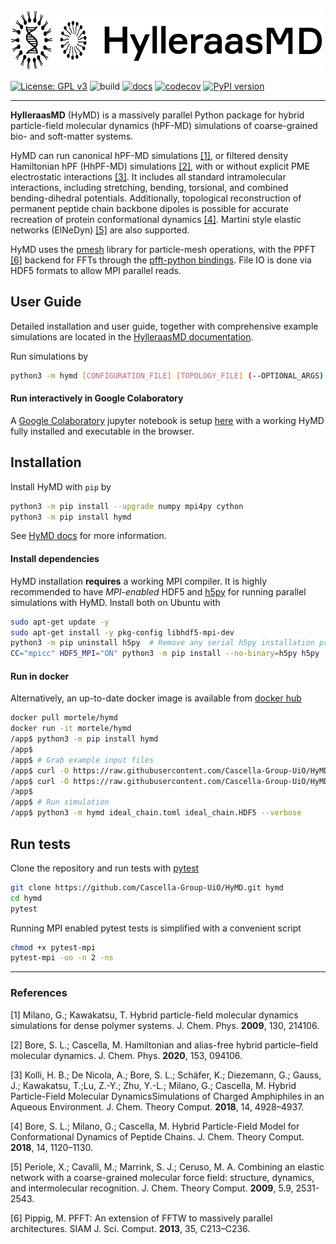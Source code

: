 <a href="https://cascella-group-uio.github.io/HyMD/">
  <img src="https://github.com/Cascella-Group-UiO/HyMD/blob/main/docs/img/hymd_logo_text_black.png?raw=true" width="500" title="HylleraasMD">
</a>

[![License: GPL v3](https://img.shields.io/badge/License-LGPLv3-blue.svg)](https://www.gnu.org/licenses/lgpl-3.0.html) ![build](https://github.com/Cascella-Group-UiO/HyMD-2021/workflows/build/badge.svg) [![docs](https://github.com/Cascella-Group-UiO/HyMD/actions/workflows/docs_pages.yml/badge.svg)](https://github.com/Cascella-Group-UiO/HyMD/actions/workflows/docs_pages.yml) [![codecov](https://codecov.io/gh/Cascella-Group-UiO/HyMD/branch/main/graph/badge.svg?token=BXZ7B9RXV9)](https://codecov.io/gh/Cascella-Group-UiO/HyMD) [![PyPI version](https://badge.fury.io/py/hymd.svg)](https://badge.fury.io/py/hymd)

---------
**HylleraasMD** (HyMD) is a massively parallel Python package for hybrid particle-field molecular dynamics (hPF-MD) simulations of coarse-grained bio- and soft-matter systems.

HyMD can run canonical hPF-MD simulations [[1]](#1), or filtered density Hamiltonian hPF (HhPF-MD) simulations [[2]](#2), with or without explicit PME electrostatic interactions [[3]](#3). It includes all standard intramolecular interactions, including stretching, bending, torsional, and combined bending-dihedral potentials. Additionally, topological reconstruction of permanent peptide chain backbone dipoles is possible for accurate recreation of protein conformational dynamics [[4]](#4). Martini style elastic networks (ElNeDyn) [[5]](#5) are also supported.

HyMD uses the [pmesh](github.com/rainwoodman/pmesh) library for particle-mesh operations, with the PPFT [[6]](#6) backend for FFTs through the [pfft-python bindings](github.com/rainwoodman/pfft-python). File IO is done via HDF5 formats to allow MPI parallel reads.

## User Guide
Detailed installation and user guide, together with comprehensive example simulations are located in the [HylleraasMD documentation](https://cascella-group-uio.github.io/HyMD/index.html).

Run simulations by
```bash
python3 -m hymd [CONFIGURATION_FILE] [TOPOLOGY_FILE] (--OPTIONAL_ARGS)
```

#### Run interactively in Google Colaboratory
A [Google Colaboratory](https://colab.research.google.com/) jupyter notebook is setup [here](https://colab.research.google.com/drive/1jfzRaXjL3q53J4U8OrCgADepmf_HuCOh?usp=sharing) with a working HyMD fully installed and executable in the browser.

## Installation
Install HyMD with `pip` by
```bash
python3 -m pip install --upgrade numpy mpi4py cython
python3 -m pip install hymd
```
See [HyMD docs](https://cascella-group-uio.github.io/HyMD/index.html) for more information.

#### Install dependencies
HyMD installation **requires** a working MPI compiler. It is highly recommended to have *MPI-enabled* HDF5 and [h5py](https://docs.h5py.org/en/stable/mpi.html) for running parallel simulations with HyMD. Install both on Ubuntu with
```bash
sudo apt-get update -y
sudo apt-get install -y pkg-config libhdf5-mpi-dev
python3 -m pip uninstall h5py  # Remove any serial h5py installation present
CC="mpicc" HDF5_MPI="ON" python3 -m pip install --no-binary=h5py h5py
```

#### Run in docker
Alternatively, an up-to-date docker image is available from [docker hub](https://hub.docker.com/repository/docker/mortele/hymd)
```bash
docker pull mortele/hymd
docker run -it mortele/hymd
/app$ python3 -m pip install hymd
/app$
/app$ # Grab example input files
/app$ curl -O https://raw.githubusercontent.com/Cascella-Group-UiO/HyMD-tutorial/main/ideal_chain/ideal_chain.toml
/app$ curl -O https://raw.githubusercontent.com/Cascella-Group-UiO/HyMD-tutorial/main/ideal_chain/ideal_chain.HDF5
/app$
/app$ # Run simulation
/app$ python3 -m hymd ideal_chain.toml ideal_chain.HDF5 --verbose
```

## Run tests
Clone the repository and run tests with [pytest](https://docs.pytest.org/en/latest)
```bash
git clone https://github.com/Cascella-Group-UiO/HyMD.git hymd
cd hymd
pytest
```
Running MPI enabled pytest tests is simplified with a convenient script
```bash
chmod +x pytest-mpi
pytest-mpi -oo -n 2 -ns
```

---------

### References
<a id="1">[1]</a>
Milano, G.; Kawakatsu, T. Hybrid particle-field molecular dynamics simulations for dense polymer systems. J. Chem. Phys. **2009**, 130, 214106.

<a id="2">[2]</a>
Bore, S. L.; Cascella, M. Hamiltonian and alias-free hybrid particle–field molecular dynamics. J. Chem. Phys. **2020**, 153, 094106.

<a id="3">[3]</a>
Kolli, H. B.; De Nicola, A.; Bore, S. L.; Schäfer, K.; Diezemann, G.; Gauss, J.; Kawakatsu, T.;Lu, Z.-Y.; Zhu, Y.-L.; Milano, G.; Cascella, M. Hybrid Particle-Field Molecular DynamicsSimulations of Charged Amphiphiles in an Aqueous Environment. J. Chem. Theory Comput. **2018**, 14, 4928–4937.

<a id="4">[4]</a>
Bore, S. L.; Milano, G.; Cascella, M. Hybrid Particle-Field Model for Conformational Dynamics of Peptide Chains. J. Chem. Theory Comput. **2018**, 14, 1120–1130.

<a id="5">[5]</a>
Periole, X.; Cavalli, M.; Marrink, S. J.; Ceruso, M. A. Combining an elastic network with a coarse-grained molecular force field: structure, dynamics, and intermolecular recognition. J. Chem. Theory Comput. **2009**, 5.9, 2531-2543.

<a id="6">[6]</a>
Pippig, M. PFFT: An extension of FFTW to massively parallel architectures. SIAM J. Sci. Comput. **2013**, 35, C213–C236.
